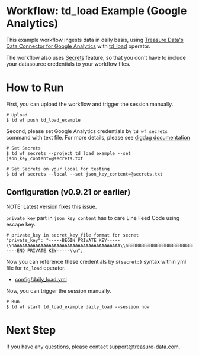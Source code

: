 # Workflow: td_load Example (Google Analytics)

This example workflow ingests data in daily basis, using [Treasure Data's Data Connector for Google Analytics](https://docs.treasuredata.com/articles/data-connector-google-analytics) with [td_load](https://docs.digdag.io/operators.html#td-load-treasure-data-bulk-loading) operator.

The workflow also uses [Secrets](https://docs.treasuredata.com/articles/workflows-secrets) feature, so that you don't have to include your datasource credentials to your workflow files.

# How to Run

First, you can upload the workflow and trigger the session manually.

    # Upload
    $ td wf push td_load_example

Second, please set Google Analytics credentials by `td wf secrets` command with text file. For more details, please see [digdag documentation](https://docs.digdag.io/command_reference.html#secrets)

    # Set Secrets
    $ td wf secrets --project td_load_example --set json_key_content=@secrets.txt

    # Set Secrets on your local for testing
    $ td wf secrets --local --set json_key_content=@secrets.txt

## Configuration (v0.9.21 or earlier)

NOTE: Latest version fixes this issue.

`private_key` part in `json_key_content` has to care Line Feed Code using escape key.

    # private_key in secret_key_file format for secret
    "private_key": "-----BEGIN PRIVATE KEY-----\\nAAAAAAAAAAAAAAAAAAAAAAAAAAAAAAAAAAAAAAAA\\nBBBBBBBBBBBBBBBBBBBBBBBBBBBBBBBBBBB\\nCCCCCCCCCCCCCCCCCCCCCCCCCCCCCCCCCCCCCC\\nDDDDDDDDDDDDDDDDDDDDDDDDDDDDDDDDDDDDD\\nuEEEEEEEEEEEEEEEEEEEEEEEEEEEEEEEEEEEEEEEE\\nZZZZZZZZZZZZZZZZZZZZZZZZZZZZZZZZZZZZZZ\\n-----END PRIVATE KEY-----\\n",

Now you can reference these credentials by `${secret:}` syntax within yml file for `td_load` operator.

- [config/daily_load.yml](config/daily_load.yml)

Now, you can trigger the session manually.

    # Run
    $ td wf start td_load_example daily_load --session now
    
# Next Step

If you have any questions, please contact support@treasure-data.com.
